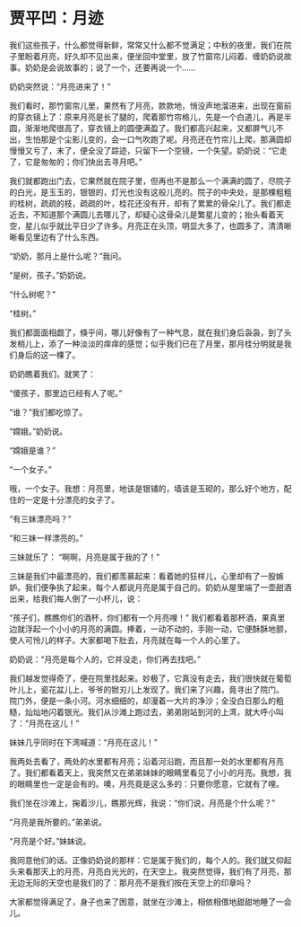 <link href="../../../css/style.css" rel="stylesheet" type="text/css" />

# 贾平凹：月迹

<div class="p">

我们这些孩子，什么都觉得新鲜，常常又什么都不觉满足；中秋的夜里，我们在院子里盼着月亮，好久却不见出来，便坐回中堂里，放了竹窗帘儿闷着、缠奶奶说故事。奶奶是会说故事的；说了一个，还要再说一个……

奶奶突然说：“月亮进来了！”

我们看时，那竹窗帘儿里，果然有了月亮，款款地，悄没声地溜进来，出现在窗前的穿衣镜上了：原来月亮是长了腿的，爬着那竹帘格儿，先是一个白道儿，再是半圆，渐渐地爬很高了，穿衣镜上的圆便满盈了。我们都高兴起来，又都屏气儿不出，生怕那是个尘影儿变的，会一口气吹跑了呢。月亮还在竹帘儿上爬，那满圆却慢慢又亏了，末了，便全没了踪迹，只留下一个空镜，一个失望。奶奶说：“它走了，它是匆匆的；你们快出去寻月吧。”

我们就都跑出门去，它果然就在院子里，但再也不是那么一个满满的圆了，尽院子的白光，是玉玉的，银银的，灯光也没有这般儿亮的。院子的中央处，是那棵粗粗的桂树，疏疏的枝，疏疏的叶，桂花还没有开，却有了累累的骨朵儿了。我们都走近去，不知道那个满圆儿去哪儿了，却疑心这骨朵儿是繁星儿变的；抬头看着天空，星儿似乎就比平日少了许多。月亮正在头顶，明显大多了，也圆多了，清清晰晰看见里边有了什么东西。

“奶奶，那月上是什么呢？”我问。

“是树，孩子。”奶奶说。

“什么树呢？”

“桂树。”

我们都面面相觑了，倏乎间，哪儿好像有了一种气息，就在我们身后袅袅，到了头发梢儿上，添了一种淡淡的痒痒的感觉；似乎我们已在了月里，那月桂分明就是我们身后的这一棵了。

奶奶瞧着我们，就笑了：

“傻孩子，那里边已经有人了呢。”

“谁？”我们都吃惊了。

“嫦娥。”奶奶说。

“嫦娥是谁？”

“一个女子。”

哦，一个女子。我想：月亮里，地该是银铺的，墙该是玉砌的，那么好个地方，配住的一定是十分漂亮的女子了。

“有三妹漂亮吗？”

“和三妹一样漂亮的。”

三妹就乐了： “啊啊，月亮是属于我的了！”

三妹是我们中最漂亮的，我们都羡慕起来：看着她的狂样儿，心里却有了一股嫉妒。我们便争执了起来，每个人都说月亮是属于自己的。奶奶从屋里端了一壶甜酒出来，给我们每人倒了一小杯儿，说：

“孩子们，瞧瞧你们的酒杯，你们都有一个月亮哩！”
我们都看着那杯酒，果真里边就浮起一个小小的月亮的满圆。捧着，一动不动的，手刚一动，它便酥酥地颤，使人可怜儿的样子。大家都喝下肚去，月亮就在每一个人的心里了。

奶奶说：“月亮是每个人的，它并没走，你们再去找吧。”

我们越发觉得奇了，便在院里找起来。妙极了，它真没有走去，我们很快就在葡萄叶儿上，瓷花盆儿上，爷爷的锨刃儿上发现了。我们来了兴趣，竟寻出了院门。
院门外，便是一条小河。河水细细的，却漫着一大片的净沙；全没白日那么的粗糙，灿灿地闪着银光。我们从沙滩上跑过去，弟弟刚站到河的上湾，就大呼小叫了：“月亮在这儿！”

妹妹几乎同时在下湾喊道：“月亮在这儿！”

我两处去看了，两处的水里都有月亮；沿着河沿跑，而且那一处的水里都有月亮了。我们都看着天上，我突然又在弟弟妹妹的眼睛里看见了小小的月亮。我想，我的眼睛里也一定是会有的。噢，月亮竟是这么多的：只要你愿意，它就有了哩。

我们坐在沙滩上，掬着沙儿，瞧那光辉，我说：“你们说，月亮是个什么呢？”

“月亮是我所要的。”弟弟说。

“月亮是个好。”妹妹说。

我同意他们的话。正像奶奶说的那样：它是属于我们的，每个人的。我们就又仰起头来看那天上的月亮，月亮白光光的，在天空上。我突然觉得，我们有了月亮，那无边无际的天空也是我们的了：那月亮不是我们按在天空上的印章吗？

大家都觉得满足了，身子也来了困意，就坐在沙滩上，相依相偎地甜甜地睡了一会儿。
